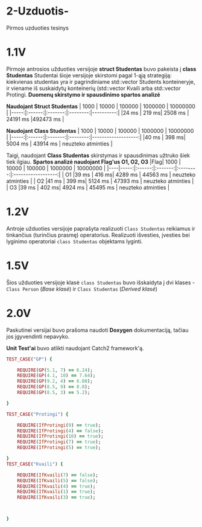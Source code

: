 # 2-Uzduotis-
Pirmos uzduoties tesinys
# 1.1V

Pirmoje antrosios užduoties versijoje **struct Studentas** buvo pakeista į **class Studentas**
Studentai šioje versijoje skirstomi pagal 1-ąją strategiją: kiekvienas studentas yra ir pagrindiniame std::vector<Student> Students konteineryje, ir viename iš suskaidytų konteinerių (std::vector<Studentas> Kvaili arba std::vector<Studentas> Protingi.
**Duomenų skirstymo ir spausdinimo spartos analizė**
 
  **Naudojant Struct Studentas**
 | 1000 |  10000 |  100000 | 1000000  |  10000000 |
 |-----:|:------:|:-------:|:--------:|----------:|
 |24 ms | 219  ms| 2508 ms | 24191 ms |492473  ms |
 

  **Naudojant Class Studentas**
   | 1000 |  10000 |  100000 | 1000000  |      10000000      |
   |-----:|:------:|:-------:|:--------:|-------------------:|
   |40 ms | 398  ms| 5004 ms | 43914 ms | neuzteko atminties |
   
  
  Taigi, naudojant **Class Studentas** skirstymas ir spausdinimas užtruko šiek tiek ilgiau. 
  **Spartos analizė naudojant Flag'us O1, O2, O3**
   |Flag| 1000 |  10000 |  100000 | 1000000  |      10000000      | 
   |----|-----:|:------:|:-------:|:--------:|:------------------:|
   | O1 |39 ms | 416  ms| 4289 ms | 44563 ms | neuzteko atminties |
   | O2 |41 ms | 399  ms| 5124 ms | 47393 ms | neuzteko atminties |
   | O3 |39 ms | 402  ms| 4924 ms | 45495 ms | neuzteko atminties |
# 1.2V
Antroje užduoties versijoje paprašyta realizuoti `Class Studentas` reikiamus ir tinkančius (turinčius prasmę) operatorius.
Realizuoti išvesties, įvesties bei lyginimo operatoriai `class Studentas` objektams lyginti. 

# 1.5V
Šios užduoties versijoje klasė `class Studentas` buvo išskaidyta į dvi klases - `Class Person` (*Base klasė*) ir `Class Studentas` (*Derived klasė*)

# 2.0V
Paskutinei versijai buvo prašoma naudoti **Doxygen** dokumentaciją, tačiau jos įgyvendinti nepavyko. 

**Unit Test'ai** buvo atlikti naudojant Catch2 framework'ą.
```ruby
TEST_CASE("GP") {

	REQUIRE(GP(5.1, 7) == 6.24);
	REQUIRE(GP(4.1, 10) == 7.64);
	REQUIRE(GP(9.2, 4) == 6.08);
	REQUIRE(GP(8.5, 9) == 8.8);
	REQUIRE(GP(8.5, 3) == 5.2);

}

TEST_CASE("Protingi") {

	REQUIRE(IfProtingi(9) == true);
	REQUIRE(IfProtingi(4) == false);
	REQUIRE(IfProtingi(10) == true);
	REQUIRE(IfProtingi(7) == true);
	REQUIRE(IfProtingi(5) == true);

}
TEST_CASE("Kvaili") {

	REQUIRE(IfKvaili(7) == false);
	REQUIRE(IfKvaili(5) == false);
	REQUIRE(IfKvaili(4) == true);
	REQUIRE(IfKvaili(1) == true);
	REQUIRE(IfKvaili(3) == true);



}
```
